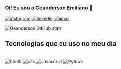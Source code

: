 
### Oi! Eu sou  o Geanderson Emiliano 👋

[![instagram](https://img.shields.io/badge/Instagram-E4405F?style=for-the-badge&logo=instagram&logoColor=white)](https://www.instagram.com/gn.032/)
[![linkedin](https://img.shields.io/badge/LinkedIn-0077B5?style=for-the-badge&logo=linkedin&logoColor=white)](https://www.linkedin.com/in/geanderson-emiliano-12958a305/)
[![gmail](https://img.shields.io/badge/Gmail-D14836?style=for-the-badge&logo=gmail&logoColor=white)](devgeanderson@gmail.com)

![Geanderson GitHub stats](https://github-readme-stats.vercel.app/api?username=Geanderson22&show_icons=true&theme=dark)

## Tecnologias que eu uso no meu dia 

<div style="display: inline_block"><br/>
    <img align= "center" alt= "html5" src= https://img.shields.io/badge/HTML5-E34F26?style=for-the-badge&logo=html5&logoColor=white />
    <img align= "center" alt= "css" src= https://img.shields.io/badge/CSS3-1572B6?style=for-the-badge&logo=css3&logoColor=white />
    <img align= "center" alt= "Javascript" src= https://img.shields.io/badge/JavaScript-323330?style=for-the-badge&logo=javascript&logoColor=F7DF1E />
    <img align= "center" alt= "Python" src= https://img.shields.io/badge/Python-14354C?style=for-the-badge&logo=python&logoColor=white />
    

</div>
